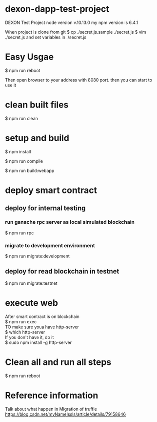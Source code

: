 # dexon-dapp-test-project
DEXON Test Project
node version v.10.13.0
my npm version is 6.4.1



When project is clone from git
$ cp ./secret.js.sample ./secret.js 
$ vim ./secret.js
and set variables in ./secret.js

# Easy Usgae
$ npm run reboot

Then open browser to your address with 8080 port. then you can start to use it

# clean built files
$ npm run clean  

# setup and build
$ npm install  

$ npm run compile  

$ npm run build:webapp  

# deploy smart contract
## deploy for internal testing
### run ganache rpc server as local simulated blockchain
$ npm run rpc 
### migrate to development environment
$ npm run migrate:development

## deploy for read blockchain in testnet
$ npm run migrate:testnet

# execute web
After smart contract is on blockchain   
$ npm run exec  
TO make sure youa have http-server  
$ which http-server  
If you don't have it, do it  
$ sudo npm install -g http-server  



# Clean all and run all steps  
$ npm run reboot

# Reference information
Talk about what happen in Migration of truffle
https://blog.csdn.net/myNameIssls/article/details/79158646
